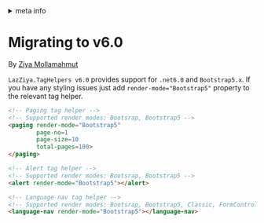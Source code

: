<!-- meta tags details, will be assigned to meta tags inside header by js -->
<div id="meta-info">
<details><summary>meta info</summary>

> * Title: <i id="md-title">Migrating to v6.0</i>
> * Keywords: <i id="md-keywords">asp.net-core, taghelpers, paging, alert, language-nav</i>
> * Description: <i id="md-description">Useful taghelpers for every Asp.Net web project.</i>
> * Author: <i id="md-author">Ziya Mollamahmut</i>
> * Date: <i id="md-date">27-Nov-2021</i>
> * Image: <i id="md-image">https://github.com/LazZiya/Docs/raw/master/LazZiya.TagHelpers/v6.0/images/lazziya-tagheleprs-logo.png</i>
> * Image-alt: <i id="md-image-alt">LazZiya.TagHelpers Logo</i>
> * Version: <i id="md-version">v6.0</i>

</details>
</div>

# Migrating to v6.0

By [Ziya Mollamahmut](https://github.com/LazZiya)

`LazZiya.TagHelpers v6.0` provides support for `.net6.0` and `Bootstrap5.x`. If you have any styling issues just add `render-mode="Bootstrap5"` property to the relevant tag helper.

````html
<!-- Paging tag helper -->
<!-- Supported render modes: Bootsrap, Bootstrap5 -->
<paging render-mode="Bootstrap5" 
        page-no=1
        page-size=10
        total-pages=100>
</paging>

<!-- Alert tag helper -->
<!-- Supported render modes: Bootsrap, Bootstrap5 -->
<alert render-mode="Bootstrap5"></alert>

<!-- Language nav tag helper -->
<!-- Supported render modes: Bootsrap, Bootstrap5, Classic, FormControl -->
<language-nav render-mode="Bootstrap5"></language-nav>

````